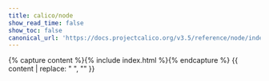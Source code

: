 ```yaml
---
title: calico/node
show_read_time: false
show_toc: false
canonical_url: 'https://docs.projectcalico.org/v3.5/reference/node/index'
---
```

{% capture content %}{% include index.html %}{% endcapture %}
{{ content | replace: "    ", "" }}